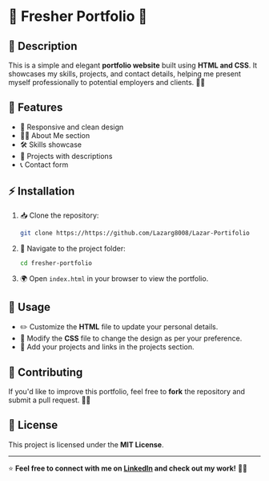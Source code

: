 # 🎨 Fresher Portfolio 🚀

## 📌 Description
This is a simple and elegant **portfolio website** built using **HTML and CSS**. It showcases my skills, projects, and contact details, helping me present myself professionally to potential employers and clients. 💼✨

## 🌟 Features
- 🎨 Responsive and clean design
- 🧑‍💻 About Me section
- 🛠️ Skills showcase
- 📂 Projects with descriptions
- 📞 Contact form

## ⚡ Installation
1. 📥 Clone the repository:
   ```sh
   git clone https://https://github.com/Lazarg8008/Lazar-Portifolio
   ```
2. 📂 Navigate to the project folder:
   ```sh
   cd fresher-portfolio
   ```
3. 🌍 Open `index.html` in your browser to view the portfolio.

## 🔧 Usage
- ✏️ Customize the **HTML** file to update your personal details.
- 🎨 Modify the **CSS** file to change the design as per your preference.
- 📌 Add your projects and links in the projects section.

## 🤝 Contributing
If you'd like to improve this portfolio, feel free to **fork** the repository and submit a pull request. 🔄💡

## 📜 License
This project is licensed under the **MIT License**.

---
⭐️ **Feel free to connect with me on [LinkedIn](#) and check out my work!** 🔗😊
